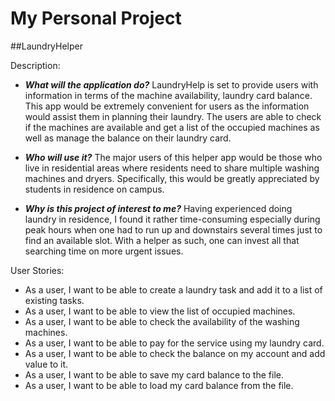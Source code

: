 # My Personal Project

##LaundryHelper

Description:

- **_What will the application do?_** 
LaundryHelp is set to provide users with information in terms of the machine availability, laundry card balance. 
This app would be extremely convenient for users as the information would assist them in planning their laundry. 
The users are able to check if the machines are available and get a list of the occupied machines as well as manage the 
balance on their laundry card. 
   
- **_Who will use it?_** 
The major users of this helper app would be those who live in residential areas 
where residents need to share multiple washing machines and dryers. Specifically, this would be greatly appreciated 
by students in residence on campus.

- **_Why is this project of interest to me?_** 
Having experienced doing laundry in residence, I found it rather time-consuming especially during peak hours when one 
had to run up and downstairs several times just to find an available slot. With a helper as such, one can invest all 
that searching time on more urgent issues.

User Stories:
- As a user, I want to be able to create a laundry task and add it to a list of existing tasks.
- As a user, I want to be able to view the list of occupied machines.
- As a user, I want to be able to check the availability of the washing machines.
- As a user, I want to be able to pay for the service using my laundry card.
- As a user, I want to be able to check the balance on my account and add value to it.
- As a user, I want to be able to save my card balance to the file.
- As a user, I want to be able to load my card balance from the file.
